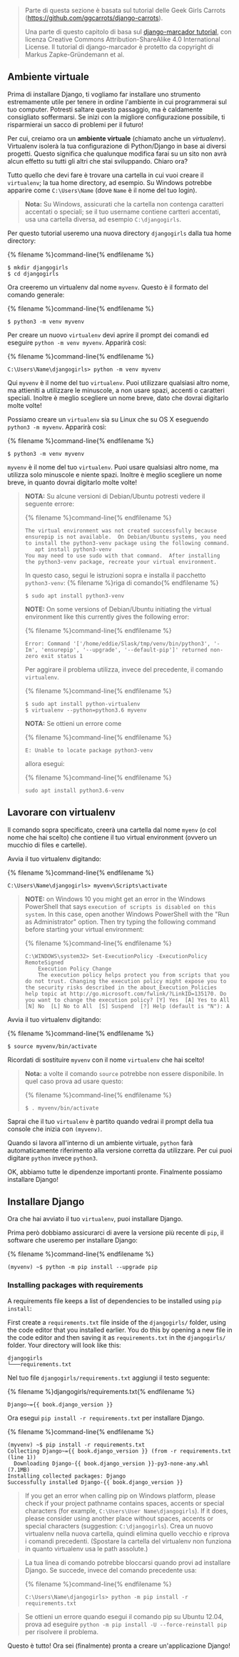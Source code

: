 > Parte di questa sezione è basata sul tutorial delle Geek Girls Carrots (https://github.com/ggcarrots/django-carrots).
> 
> Una parte di questo capitolo di basa sul [django-marcador tutorial](http://django-marcador.keimlink.de/), con licenza Creative Commons Attribution-ShareAlike 4.0 International License. Il tutorial di django-marcador è protetto da copyright di Markus Zapke-Gründemann et al.

## Ambiente virtuale

Prima di installare Django, ti vogliamo far installare uno strumento estremamente utile per tenere in ordine l'ambiente in cui programmerai sul tuo computer. Potresti saltare questo passaggio, ma è caldamente consigliato soffermarsi. Se inizi con la migliore configurazione possibile, ti risparmierai un sacco di problemi per il futuro!

Per cui, creiamo ora un **ambiente virtuale** (chiamato anche un *virtualenv*). Virtualenv isolerà la tua configurazione di Python/Django in base ai diversi progetti. Questo significa che qualunque modifica farai su un sito non avrà alcun effetto su tutti gli altri che stai sviluppando. Chiaro ora?

Tutto quello che devi fare è trovare una cartella in cui vuoi creare il `virtualenv`; la tua home directory, ad esempio. Su Windows potrebbe apparire come `C:\Users\Name` (dove `Name` è il nome del tuo login).

> **Nota:** Su Windows, assicurati che la cartella non contenga caratteri accentati o speciali; se il tuo username contiene cartteri accentati, usa una cartella diversa, ad esempio `C:\djangogirls`.

Per questo tutorial useremo una nuova directory `djangogirls` dalla tua home directory:

{% filename %}command-line{% endfilename %}

    $ mkdir djangogirls
    $ cd djangogirls
    

Ora creeremo un virtualenv dal nome `myvenv`. Questo è il formato del comando generale:

{% filename %}command-line{% endfilename %}

    $ python3 -m venv myvenv
    

<!--sec data-title="Virtual environment: Windows" data-id="virtualenv_installation_windows"
data-collapse=true ces-->

Per creare un nuovo `virtualenv` devi aprire il prompt dei comandi ed eseguire `python -m venv myvenv`. Apparirà così:

{% filename %}command-line{% endfilename %}

    C:\Users\Name\djangogirls> python -m venv myvenv
    

Qui `myvenv` è il nome del tuo `virtualenv`. Puoi utilizzare qualsiasi altro nome, ma attieniti a utilizzare le minuscole, a non usare spazi, accenti o caratteri speciali. Inoltre è meglio scegliere un nome breve, dato che dovrai digitarlo molte volte!

<!--endsec-->

<!--sec data-title="Virtual environment: Linux and OS X" data-id="virtualenv_installation_linuxosx"
data-collapse=true ces-->

Possiamo creare un `virtualenv` sia su Linux che su OS X eseguendo `python3 -m myvenv`. Apparirà così:

{% filename %}command-line{% endfilename %}

    $ python3 -m venv myvenv
    

`myvenv` è il nome del tuo `virtualenv`. Puoi usare qualsiasi altro nome, ma utilizza solo minuscole e niente spazi. Inoltre è meglio scegliere un nome breve, in quanto dovrai digitarlo molte volte!

> **NOTA:** Su alcune versioni di Debian/Ubuntu potresti vedere il seguente errore:
> 
> {% filename %}command-line{% endfilename %}
> 
>     The virtual environment was not created successfully because ensurepip is not available.  On Debian/Ubuntu systems, you need to install the python3-venv package using the following command.
>        apt install python3-venv
>     You may need to use sudo with that command.  After installing the python3-venv package, recreate your virtual environment.
>     
> 
> In questo caso, segui le istruzioni sopra e installa il pacchetto `python3-venv`: {% filename %}riga di comando{% endfilename %}
> 
>     $ sudo apt install python3-venv
>     
> 
> **NOTE:** On some versions of Debian/Ubuntu initiating the virtual environment like this currently gives the following error:
> 
> {% filename %}command-line{% endfilename %}
> 
>     Error: Command '['/home/eddie/Slask/tmp/venv/bin/python3', '-Im', 'ensurepip', '--upgrade', '--default-pip']' returned non-zero exit status 1
>     
> 
> Per aggirare il problema utilizza, invece del precedente, il comando `virtualenv`.
> 
> {% filename %}command-line{% endfilename %}
> 
>     $ sudo apt install python-virtualenv
>     $ virtualenv --python=python3.6 myvenv
>     
> 
> **NOTA:** Se ottieni un errore come
> 
> {% filename %}command-line{% endfilename %}
> 
>     E: Unable to locate package python3-venv
>     
> 
> allora esegui:
> 
> {% filename %}command-line{% endfilename %}
> 
>     sudo apt install python3.6-venv
>     

<!--endsec-->

## Lavorare con virtualenv

Il comando sopra specificato, creerà una cartella dal nome `myenv` (o col nome che hai scelto) che contiene il tuo virtual environment (ovvero un mucchio di files e cartelle).

<!--sec data-title="Working with virtualenv: Windows" data-id="virtualenv_windows"
data-collapse=true ces-->

Avvia il tuo virtualenv digitando:

{% filename %}command-line{% endfilename %}

    C:\Users\Name\djangogirls> myvenv\Scripts\activate
    

> **NOTE:** on Windows 10 you might get an error in the Windows PowerShell that says `execution of scripts is disabled on this system`. In this case, open another Windows PowerShell with the "Run as Administrator" option. Then try typing the following command before starting your virtual environment:
> 
> {% filename %}command-line{% endfilename %}
> 
>     C:\WINDOWS\system32> Set-ExecutionPolicy -ExecutionPolicy RemoteSigned
>         Execution Policy Change
>         The execution policy helps protect you from scripts that you do not trust. Changing the execution policy might expose you to the security risks described in the about_Execution_Policies help topic at http://go.microsoft.com/fwlink/?LinkID=135170. Do you want to change the execution policy? [Y] Yes  [A] Yes to All  [N] No  [L] No to All  [S] Suspend  [?] Help (default is "N"): A
>     

<!--endsec-->

<!--sec data-title="Working with virtualenv: Linux and OS X" data-id="virtualenv_linuxosx"
data-collapse=true ces-->

Avvia il tuo virtualenv digitando:

{% filename %}command-line{% endfilename %}

    $ source myvenv/bin/activate
    

Ricordati di sostituire `myvenv` con il nome `virtualenv` che hai scelto!

> **Nota:** a volte il comando `source` potrebbe non essere disponibile. In quel caso prova ad usare questo:
> 
> {% filename %}command-line{% endfilename %}
> 
>     $ . myvenv/bin/activate
>     

<!--endsec-->

Saprai che il tuo `virtualenv` è partito quando vedrai il prompt della tua console che inizia con `(myvenv)`.

Quando si lavora all'interno di un ambiente virtuale, `python` farà automaticamente riferimento alla versione corretta da utilizzare. Per cui puoi digitare `python` invece `python3`.

OK, abbiamo tutte le dipendenze importanti pronte. Finalmente possiamo installare Django!

## Installare Django

Ora che hai avviato il tuo `virtualenv`, puoi installare Django.

Prima però dobbiamo assicurarci di avere la versione più recente di `pip`, il software che useremo per installare Django:

{% filename %}command-line{% endfilename %}

    (myvenv) ~$ python -m pip install --upgrade pip
    

### Installing packages with requirements

A requirements file keeps a list of dependencies to be installed using `pip install`:

First create a `requirements.txt` file inside of the `djangogirls/` folder, using the code editor that you installed earlier. You do this by opening a new file in the code editor and then saving it as `requirements.txt` in the `djangogirls/` folder. Your directory will look like this:

    djangogirls
    └───requirements.txt
    

Nel tuo file `djangogirls/requirements.txt` aggiungi il testo seguente:

{% filename %}djangogirls/requirements.txt{% endfilename %}

    Django~={{ book.django_version }}
    

Ora esegui `pip install -r requirements.txt` per installare Django.

{% filename %}command-line{% endfilename %}

    (myvenv) ~$ pip install -r requirements.txt
    Collecting Django~={{ book.django_version }} (from -r requirements.txt (line 1))
      Downloading Django-{{ book.django_version }}-py3-none-any.whl (7.1MB)
    Installing collected packages: Django
    Successfully installed Django-{{ book.django_version }}
    

<!--sec data-title="Installing Django: Windows" data-id="django_err_windows"
data-collapse=true ces-->

> If you get an error when calling pip on Windows platform, please check if your project pathname contains spaces, accents or special characters (for example, `C:\Users\User Name\djangogirls`). If it does, please consider using another place without spaces, accents or special characters (suggestion: `C:\djangogirls`). Crea un nuovo virtualenv nella nuova cartella, quindi elimina quello vecchio e riprova i comandi precedenti. (Spostare la cartella del virtualenv non funziona in quanto virtualenv usa le path assolute.)

<!--endsec-->

<!--sec data-title="Installing Django: Windows 8 and Windows 10" data-id="django_err_windows8and10"
data-collapse=true ces-->

> La tua linea di comando potrebbe bloccarsi quando provi ad installare Django. Se succede, invece del comando precedente usa:
> 
> {% filename %}command-line{% endfilename %}
> 
>     C:\Users\Name\djangogirls> python -m pip install -r requirements.txt
>     

<!--endsec-->

<!--sec data-title="Installing Django: Linux" data-id="django_err_linux"
data-collapse=true ces-->

> Se ottieni un errore quando esegui il comando pip su Ubuntu 12.04, prova ad eseguire `python -m pip install -U --force-reinstall pip` per risolvere il problema.

<!--endsec-->

Questo è tutto! Ora sei (finalmente) pronta a creare un'applicazione Django!